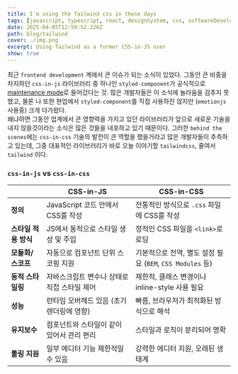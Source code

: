 ```yaml
---
title: I'm using the Tailwind css in these days
tags: [javascript, typescript, react, designSystem, css, softwareDevelopment]
date: 2025-04-05T12:59:52.226Z
path: blog/tailwind
cover: ./img.png
excerpt: Using Tailwind as a former CSS-in-JS user
show: true
---
```


최근 `frontend development` 계에서 큰 이슈가 되는 소식이 있었다. 그동안 큰 비중을 차지하던 `css-in-js` 라이브러리 중 하나인 `styled-component`가 공식적으로 <u>maintenance mode</u>로 들어갔다는 것. 많은 개발자들은 이 소식에 놀라움을 감추지 못했고, 물론 나 또한 현업에서 `styled-component`를 직접 사용하진 않지만 (`emotionjs` 사용중) 크게 다가왔다.  
왜냐하면 그동안 업계에서 큰 영향력을 가지고 있던 라이브러리가 앞으로 새로운 기술을 내지 않을것이라는 소식은 많은 것들을 내포하고 있기 때문이다. 그러한 `behind the scenes`에는 `css-in-css` 기술의 발전이 큰 역할을 했을거라고 많은 개발자들이 추측하고 있는데, 그중 대표적인 라이브러리가 바로 오늘 이야기할 `tailwindcss`, 줄여서 `tailwind` 이다.

### `css-in-js` vs `css-in-css`

|                      | **CSS-in-JS**                               | **CSS-in-CSS**                                            |
| -------------------- | ------------------------------------------- | --------------------------------------------------------- |
| **정의**             | JavaScript 코드 안에서 CSS를 작성           | 전통적인 방식으로 `.css` 파일에 CSS를 작성                |
| **스타일 적용 방식** | JS에서 동적으로 스타일 생성 및 주입         | 정적인 CSS 파일을 `<link>`로 로딩                         |
| **모듈화/스코프**    | 자동으로 컴포넌트 단위 스코핑 지원          | 기본적으로 전역, 별도 설정 필요 (`BEM`, `CSS Modules` 등) |
| **동적 스타일링**    | 자바스크립트 변수나 상태로 직접 스타일 제어 | 제한적, 클래스 변경이나 inline-style 사용 필요            |
| **성능**             | 런타임 오버헤드 있음 (초기 렌더링에 영향)   | 빠름, 브라우저가 최적화된 방식으로 해석                   |
| **유지보수**         | 컴포넌트와 스타일이 같이 있어서 관리 편리   | 스타일과 로직이 분리되어 명확                             |
| **툴링 지원**        | 일부 에디터 기능 제한적일 수 있음           | 강력한 에디터 지원, 오래된 생태계                         |
